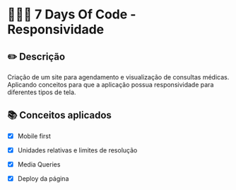 # 👩🏽‍💻 7 Days Of Code - Responsividade

## ✏️ Descrição
Criação de um site para agendamento e visualização de consultas médicas. Aplicando conceitos para que a aplicação possua responsividade para diferentes tipos de tela.

## 📚 Conceitos aplicados
- [x] Mobile first
- [x] Unidades relativas e limites de resolução
- [x] Media Queries
- [x] Deploy da página

